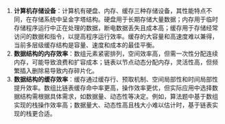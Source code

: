 1. **计算机存储设备**：计算机有硬盘、内存、缓存三种存储设备，其性能特点不同，在存储系统中呈金字塔结构。硬盘用于长期存储大量数据；内存用于临时存储程序运行中正在处理的数据，断电数据丢失且成本高；缓存用于存储经常访问的数据和指令，以提高程序运行效率。缓存的大容量和高速度难以兼得，当前多层级缓存结构是容量、速度和成本的最佳平衡。
2. **数据结构的内存效率**：数组元素紧密排列，空间效率高，但需一次性分配连续内存，可能导致浪费和扩容成本；链表以节点动态分配内存，灵活性高，但频繁插入删除易导致内存碎片化。
3. **数据结构的缓存效率**：缓存通过缓存行、预取机制、空间局部性和时间局部性提升效率。数组比链表缓存命中率更高，操作效率更优，但实际应用中选择数据结构需根据具体需求，如数据量、动态性等决定。例如，算法题中基于数组实现的栈操作效率高；数据量大、动态性高且栈大小难以估计时，基于链表实现的栈更合适。
